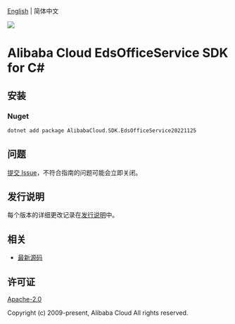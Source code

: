 [English](README.md) | 简体中文

![](https://aliyunsdk-pages.alicdn.com/icons/AlibabaCloud.svg)

# Alibaba Cloud EdsOfficeService SDK for C#

## 安装

### Nuget

```bash
dotnet add package AlibabaCloud.SDK.EdsOfficeService20221125
```

## 问题

[提交 Issue](https://github.com/aliyun/alibabacloud-csharp-sdk/issues/new)，不符合指南的问题可能会立即关闭。

## 发行说明

每个版本的详细更改记录在[发行说明](./ChangeLog.md)中。

## 相关

* [最新源码](https://github.com/aliyun/alibabacloud-csharp-sdk/)

## 许可证

[Apache-2.0](http://www.apache.org/licenses/LICENSE-2.0)

Copyright (c) 2009-present, Alibaba Cloud All rights reserved.
